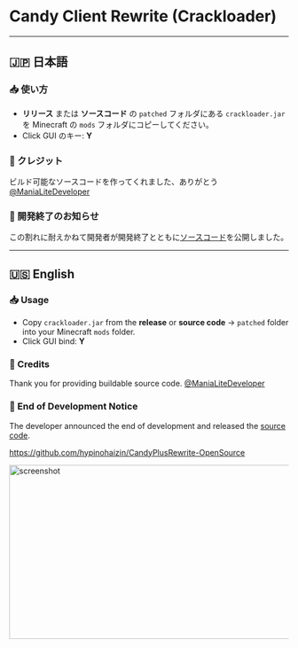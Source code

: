 # Candy Client Rewrite (Crackloader)

---

## 🇯🇵 日本語

### 📥 使い方
- **リリース** または **ソースコード** の `patched` フォルダにある `crackloader.jar` を Minecraft の `mods` フォルダにコピーしてください。  
- Click GUI のキー: **Y**

### 🙏 クレジット
ビルド可能なソースコードを作ってくれました、ありがとう [@ManiaLiteDeveloper](https://github.com/ManiaLiteDeveloper)

### 🤯 開発終了のお知らせ
この割れに耐えかねて開発者が開発終了とともに[ソースコード](https://github.com/hypinohaizin/CandyPlusRewrite-OpenSource)を公開しました。

---

## 🇺🇸 English

### 📥 Usage
- Copy `crackloader.jar` from the **release** or **source code** → `patched` folder into your Minecraft `mods` folder.  
- Click GUI bind: **Y**

### 🙏 Credits
Thank you for providing buildable source code. [@ManiaLiteDeveloper](https://github.com/ManiaLiteDeveloper)

###  🤯 End of Development Notice

The developer announced the end of development and released the [source code](https://github.com/hypinohaizin/CandyPlusRewrite-OpenSource).

https://github.com/hypinohaizin/CandyPlusRewrite-OpenSource

<img width="904" height="314" alt="screenshot" src="https://github.com/user-attachments/assets/113ef265-32d4-439c-8f91-8d9531f87376" />
